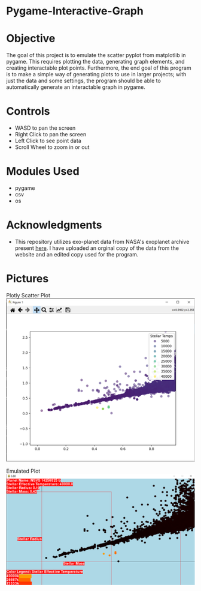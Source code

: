 # Pygame-Interactive-Graph

# Objective
The goal of this project is to emulate the scatter pyplot from matplotlib in pygame. This requires plotting the data, generating graph elements, and creating interactable plot points. Furthermore, the end goal of this program is to make a simple way of generating plots to use in larger projects; with just the data and some settings, the program should be able to automatically generate an interactable graph in pygame.

# Controls
- WASD to pan the screen
- Right Click to pan the screen
- Left Click to see point data
- Scroll Wheel to zoom in or out


# Modules Used
- pygame
- csv
- os

# Acknowledgments
- This repository utilizes exo-planet data from NASA's exoplanet archive present [here](https://exoplanetarchive.ipac.caltech.edu/). I have uploaded an orginal copy of the data from the website and an edited copy used for the program.


# Pictures

Plotly Scatter Plot
![alt text](https://github.com/Saccharine-Coal/Pygame-Interactive-Graph/blob/ec74f92465018d27a53c7f06103aea5795b3d1cc/image.png "Ploty Scatter")

Emulated Plot
![alt text](https://github.com/Saccharine-Coal/Pygame-Interactive-Graph/blob/main/Image1.png "Program Image")
